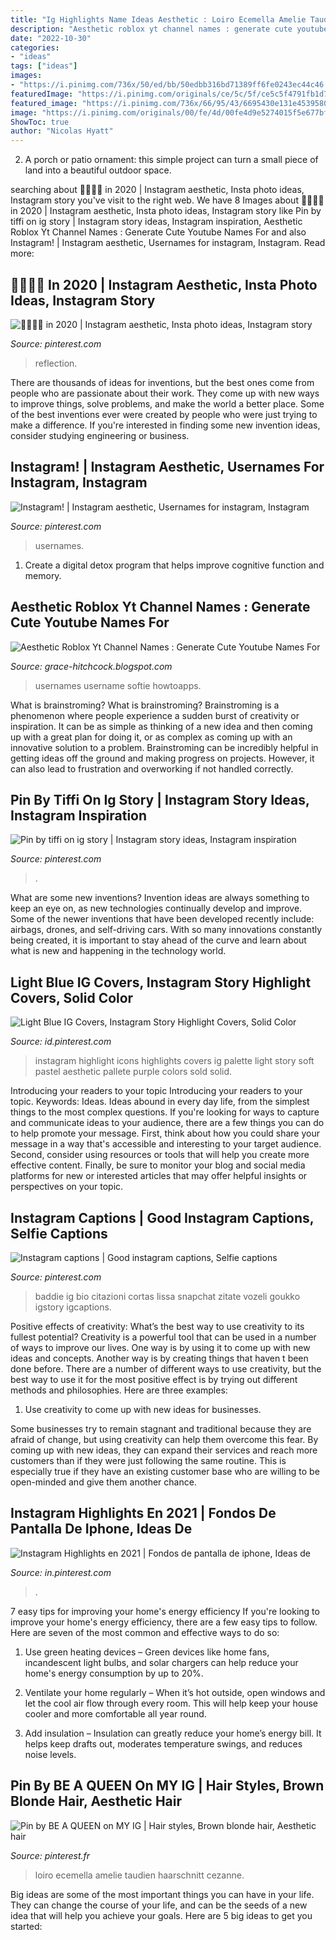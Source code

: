 ```yaml
---
title: "Ig Highlights Name Ideas Aesthetic : Loiro Ecemella Amelie Taudien Haarschnitt Cezanne"
description: "Aesthetic roblox yt channel names : generate cute youtube names for"
date: "2022-10-30"
categories:
- "ideas"
tags: ["ideas"]
images:
- "https://i.pinimg.com/736x/50/ed/bb/50edbb316bd71389ff6fe0243ec44c46.jpg"
featuredImage: "https://i.pinimg.com/originals/ce/5c/5f/ce5c5f4791fb1d7d7a61ed294e3c61e5.jpg"
featured_image: "https://i.pinimg.com/736x/66/95/43/6695430e131e4539580e2872a7786ffa.jpg"
image: "https://i.pinimg.com/originals/00/fe/4d/00fe4d9e5274015f5e677bff5ab1f9a4.jpg"
ShowToc: true
author: "Nicolas Hyatt"
---
```



2. A porch or patio ornament: this simple project can turn a small piece of land into a beautiful outdoor space. 

	

		
searching about 💌👼🏻🏹 in 2020 | Instagram aesthetic, Insta photo ideas, Instagram story you've visit to the right web. We have 8 Images about 💌👼🏻🏹 in 2020 | Instagram aesthetic, Insta photo ideas, Instagram story like Pin by tiffi on ig story | Instagram story ideas, Instagram inspiration, Aesthetic Roblox Yt Channel Names : Generate Cute Youtube Names For and also Instagram! | Instagram aesthetic, Usernames for instagram, Instagram. Read more:
		
    
## 💌👼🏻🏹 In 2020 | Instagram Aesthetic, Insta Photo Ideas, Instagram Story

<img loading=lazy src="https://i.pinimg.com/736x/6f/c6/bb/6fc6bbad84f1a2506691d8ee83d6242c.jpg" onerror="this.onerror=null;this.src='https://tse1.mm.bing.net/th?id=OIP.5Lx_5Hvt5p4dsdI43SFHqgHaNL&amp;pid=15.1';" alt="💌👼🏻🏹 in 2020 | Instagram aesthetic, Insta photo ideas, Instagram story">

_Source: pinterest.com_

>reflection. 

	

There are thousands of ideas for inventions, but the best ones come from people who are passionate about their work. They come up with new ways to improve things, solve problems, and make the world a better place. Some of the best inventions ever were created by people who were just trying to make a difference. If you're interested in finding some new invention ideas, consider studying engineering or business.

    
## Instagram! | Instagram Aesthetic, Usernames For Instagram, Instagram

<img loading=lazy src="https://i.pinimg.com/originals/00/fe/4d/00fe4d9e5274015f5e677bff5ab1f9a4.jpg" onerror="this.onerror=null;this.src='https://tse2.mm.bing.net/th?id=OIP.0h0KaSFcC0o2g6XmCmeoaAHaLu&amp;pid=15.1';" alt="Instagram! | Instagram aesthetic, Usernames for instagram, Instagram">

_Source: pinterest.com_

>usernames. 

	

1. Create a digital detox program that helps improve cognitive function and memory.

    
## Aesthetic Roblox Yt Channel Names : Generate Cute Youtube Names For

<img loading=lazy src="https://lh6.googleusercontent.com/proxy/sPt0ptMBZ8GE4TFMbvKi0ATq1qFDRtmA7XxYdCSBcNmO_z_NbBFqd7LnIC-Aflw8VLZbaOZyVp6Cdo3HDd5C142hcDUWkleEmc6b2cfvGFwcxQ=w1200-h630-p-k-no-nu" onerror="this.onerror=null;this.src='https://tse4.mm.bing.net/th?id=OIP.gVoc_ASHKdlD-0HKnDCy3wHaD4&amp;pid=15.1';" alt="Aesthetic Roblox Yt Channel Names : Generate Cute Youtube Names For">

_Source: grace-hitchcock.blogspot.com_

>usernames username softie howtoapps. 

	

What is brainstroming?
What is brainstroming? Brainstroming is a phenomenon where people experience a sudden burst of creativity or inspiration. It can be as simple as thinking of a new idea and then coming up with a great plan for doing it, or as complex as coming up with an innovative solution to a problem. Brainstroming can be incredibly helpful in getting ideas off the ground and making progress on projects. However, it can also lead to frustration and overworking if not handled correctly.

    
## Pin By Tiffi On Ig Story | Instagram Story Ideas, Instagram Inspiration

<img loading=lazy src="https://i.pinimg.com/originals/01/3f/87/013f87bcf6290bd18255e3c145526110.png" onerror="this.onerror=null;this.src='https://tse2.mm.bing.net/th?id=OIP.t4Bqt6i61Znh5sbc9uY10QHaNL&amp;pid=15.1';" alt="Pin by tiffi on ig story | Instagram story ideas, Instagram inspiration">

_Source: pinterest.com_

>. 

	

What are some new inventions?
Invention ideas are always something to keep an eye on, as new technologies continually develop and improve. Some of the newer inventions that have been developed recently include: airbags, drones, and self-driving cars. With so many innovations constantly being created, it is important to stay ahead of the curve and learn about what is new and happening in the technology world.

    
## Light Blue IG Covers, Instagram Story Highlight Covers, Solid Color

<img loading=lazy src="https://i.pinimg.com/736x/50/ed/bb/50edbb316bd71389ff6fe0243ec44c46.jpg" onerror="this.onerror=null;this.src='https://tse1.mm.bing.net/th?id=OIP.jdITqKYlToxpNBWQdi-e5QHaME&amp;pid=15.1';" alt="Light Blue IG Covers, Instagram Story Highlight Covers, Solid Color">

_Source: id.pinterest.com_

>instagram highlight icons highlights covers ig palette light story soft pastel aesthetic pallete purple colors sold solid. 

	

Introducing your readers to your topic
Introducing your readers to your topic. Keywords: Ideas. Ideas abound in every day life, from the simplest things to the most complex questions. If you're looking for ways to capture and communicate ideas to your audience, there are a few things you can do to help promote your message. First, think about how you could share your message in a way that's accessible and interesting to your target audience. Second, consider using resources or tools that will help you create more effective content. Finally, be sure to monitor your blog and social media platforms for new or interested articles that may offer helpful insights or perspectives on your topic.

    
## Instagram Captions | Good Instagram Captions, Selfie Captions

<img loading=lazy src="https://i.pinimg.com/originals/ce/5c/5f/ce5c5f4791fb1d7d7a61ed294e3c61e5.jpg" onerror="this.onerror=null;this.src='https://tse2.mm.bing.net/th?id=OIP.Vwc7DuI9VxnqnV10cj0zIQHaNK&amp;pid=15.1';" alt="Instagram captions | Good instagram captions, Selfie captions">

_Source: pinterest.com_

>baddie ig bio citazioni cortas lissa snapchat zitate vozeli goukko igstory igcaptions. 

	

Positive effects of creativity: What’s the best way to use creativity to its fullest potential?
Creativity is a powerful tool that can be used in a number of ways to improve our lives. One way is by using it to come up with new ideas and concepts. Another way is by creating things that haven t been done before. There are a number of different ways to use creativity, but the best way to use it for the most positive effect is by trying out different methods and philosophies. Here are three examples:
1. Use creativity to come up with new ideas for businesses.

Some businesses try to remain stagnant and traditional because they are afraid of change, but using creativity can help them overcome this fear. By coming up with new ideas, they can expand their services and reach more customers than if they were just following the same routine. This is especially true if they have an existing customer base who are willing to be open-minded and give them another chance.

    
## Instagram Highlights En 2021 | Fondos De Pantalla De Iphone, Ideas De

<img loading=lazy src="https://i.pinimg.com/originals/97/a2/2a/97a22aa43de4ac3c3ce0b1f0f76864c2.jpg" onerror="this.onerror=null;this.src='https://tse3.mm.bing.net/th?id=OIP.-fQ2mNkrxeWsXnVyfafzhwHaNK&amp;pid=15.1';" alt="Instagram Highlights en 2021 | Fondos de pantalla de iphone, Ideas de">

_Source: in.pinterest.com_

>. 

	

7 easy tips for improving your home's energy efficiency
If you're looking to improve your home's energy efficiency, there are a few easy tips to follow. Here are seven of the most common and effective ways to do so:
1) Use green heating devices – Green devices like home fans, incandescent light bulbs, and solar chargers can help reduce your home's energy consumption by up to 20%.

2) Ventilate your home regularly – When it’s hot outside, open windows and let the cool air flow through every room. This will help keep your house cooler and more comfortable all year round.

3) Add insulation – Insulation can greatly reduce your home’s energy bill. It helps keep drafts out, moderates temperature swings, and reduces noise levels.

    
## Pin By BE A QUEEN On MY IG | Hair Styles, Brown Blonde Hair, Aesthetic Hair

<img loading=lazy src="https://i.pinimg.com/736x/66/95/43/6695430e131e4539580e2872a7786ffa.jpg" onerror="this.onerror=null;this.src='https://tse2.mm.bing.net/th?id=OIP.ltz-OnDi4_BO9UjC7rQxYwHaJa&amp;pid=15.1';" alt="Pin by BE A QUEEN on MY IG | Hair styles, Brown blonde hair, Aesthetic hair">

_Source: pinterest.fr_

>loiro ecemella amelie taudien haarschnitt cezanne. 

	

Big ideas are some of the most important things you can have in your life. They can change the course of your life, and can be the seeds of a new idea that will help you achieve your goals. Here are 5 big ideas to get you started: 

